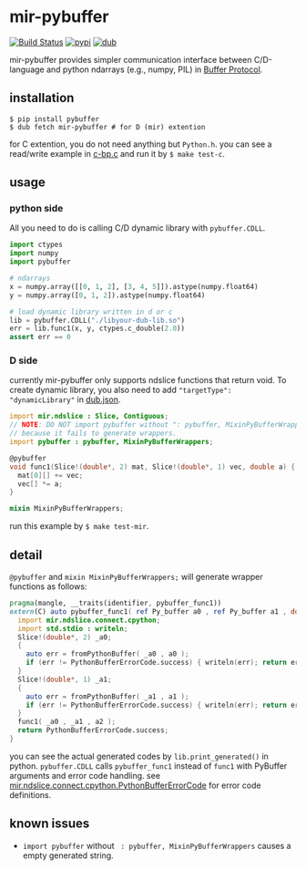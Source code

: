 # mir-pybuffer
[![Build Status](https://travis-ci.org/ShigekiKarita/mir-pybuffer.svg?branch=master)](https://travis-ci.org/ShigekiKarita/mir-pybuffer)
[![pypi](https://img.shields.io/pypi/v/pybuffer.svg)](https://pypi.org/project/pybuffer)
[![dub](https://img.shields.io/dub/v/mir-pybuffer.svg)](https://code.dlang.org/packages/mir-pybuffer)


mir-pybuffer provides simpler communication interface between C/D-language and python ndarrays (e.g., numpy, PIL) in [Buffer Protocol](https://docs.python.org/3/c-api/buffer.html#buffer-protocol).

## installation

``` console
$ pip install pybuffer
$ dub fetch mir-pybuffer # for D (mir) extention
```

for C extention, you do not need anything but `Python.h`.
you can see a read/write example in [c-bp.c](c-bp.c) and run it by `$ make test-c`.

## usage

### python side

All you need to do is calling C/D dynamic library with `pybuffer.CDLL`.

``` python
import ctypes
import numpy
import pybuffer

# ndarrays
x = numpy.array([[0, 1, 2], [3, 4, 5]]).astype(numpy.float64)
y = numpy.array([0, 1, 2]).astype(numpy.float64)

# load dynamic library written in d or c
lib = pybuffer.CDLL("./libyour-dub-lib.so")
err = lib.func1(x, y, ctypes.c_double(2.0))
assert err == 0
```

### D side

currently mir-pybuffer only supports ndslice functions that return void.
To create dynamic library, you also need to add `"targetType": "dynamicLibrary"` in [dub.json](test/dub.json).

``` d
import mir.ndslice : Slice, Contiguous;
// NOTE: DO NOT import pybuffer without ": pybuffer, MixinPyBufferWrappers"
// because it fails to generate wrappers.
import pybuffer : pybuffer, MixinPyBufferWrappers;

@pybuffer
void func1(Slice!(double*, 2) mat, Slice!(double*, 1) vec, double a) {
  mat[0][] += vec;
  vec[] *= a;
}

mixin MixinPyBufferWrappers;
```

run this example by `$ make test-mir`.

## detail

`@pybuffer` and `mixin MixinPyBufferWrappers;` will generate wrapper functions as follows:

``` d
pragma(mangle, __traits(identifier, pybuffer_func1))
extern(C) auto pybuffer_func1( ref Py_buffer a0 , ref Py_buffer a1 , double a2 ) {
  import mir.ndslice.connect.cpython;
  import std.stdio : writeln;
  Slice!(double*, 2) _a0;
  {
    auto err = fromPythonBuffer( _a0 , a0 );
    if (err != PythonBufferErrorCode.success) { writeln(err); return err; }
  }
  Slice!(double*, 1) _a1;
  {
    auto err = fromPythonBuffer( _a1 , a1 );
    if (err != PythonBufferErrorCode.success) { writeln(err); return err; }
  }
  func1( _a0 , _a1 , a2 );
  return PythonBufferErrorCode.success;
}
```

you can see the actual generated codes by `lib.print_generated()` in python.
`pybuffer.CDLL` calls `pybuffer_func1` instead of `func1` with PyBuffer arguments and error code handling.
see [mir.ndslice.connect.cpython.PythonBufferErrorCode](http://docs.algorithm.dlang.io/latest/mir_ndslice_connect_cpython.html#.PythonBufferErrorCode) for error code definitions.


## known issues

- `import pybuffer` without ` : pybuffer, MixinPyBufferWrappers` causes a empty generated string.
